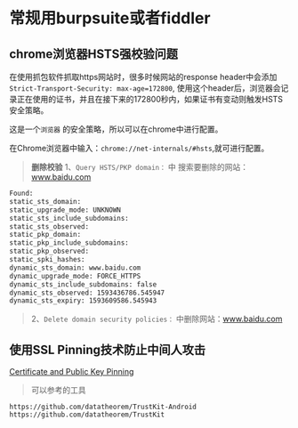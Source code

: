 # 常规用burpsuite或者fiddler

## chrome浏览器HSTS强校验问题

在使用抓包软件抓取https网站时，很多时候网站的response header中会添加`Strict-Transport-Security: max-age=172800`,
使用这个header后，浏览器会记录正在使用的证书，并且在接下来的172800秒内，如果证书有变动则触发HSTS安全策略。

这是一个`浏览器` 的安全策略，所以可以在chrome中进行配置。

在Chrome浏览器中输入：`chrome://net-internals/#hsts`,就可进行配置。

>**删除校验**
> 1、`Query HSTS/PKP domain：` 中 搜索要删除的网站：www.baidu.com

```bash
Found:
static_sts_domain:
static_upgrade_mode: UNKNOWN
static_sts_include_subdomains:
static_sts_observed:
static_pkp_domain:
static_pkp_include_subdomains:
static_pkp_observed:
static_spki_hashes:
dynamic_sts_domain: www.baidu.com
dynamic_upgrade_mode: FORCE_HTTPS
dynamic_sts_include_subdomains: false
dynamic_sts_observed: 1593436786.545947
dynamic_sts_expiry: 1593609586.545943
```

> 2、`Delete domain security policies：` 中删除网站：www.baidu.com

## 使用SSL Pinning技术防止中间人攻击

[Certificate and Public Key Pinning](https://owasp.org/www-community/controls/Certificate_and_Public_Key_Pinning)

>可以参考的工具

```URL
https://github.com/datatheorem/TrustKit-Android
https://github.com/datatheorem/TrustKit
```
